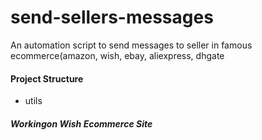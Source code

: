 # send-sellers-messages
An automation script to send messages to seller in famous ecommerce(amazon, wish, ebay, aliexpress, dhgate

#### Project Structure

* utils



##### Workingon Wish Ecommerce Site
